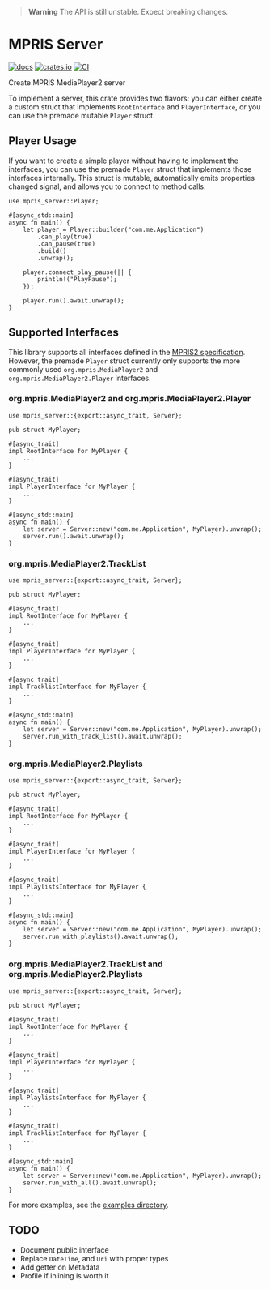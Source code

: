 > **Warning**
The API is still unstable. Expect breaking changes.

# MPRIS Server

[![docs](https://docs.rs/mpris-server/badge.svg)](https://docs.rs/mpris-server/)
[![crates.io](https://img.shields.io/crates/v/mpris-server)](https://crates.io/crates/mpris-server)
[![CI](https://github.com/SeaDve/mpris-server/actions/workflows/ci.yml/badge.svg)](https://github.com/SeaDve/mpris-server/actions/workflows/ci.yml)

Create MPRIS MediaPlayer2 server

To implement a server, this crate provides two flavors: you can either create a custom struct that implements `RootInterface` and `PlayerInterface`, or you can use the premade mutable `Player` struct.

## Player Usage

If you want to create a simple player without having to implement the interfaces, you can use the premade `Player` struct that implements those interfaces internally. This struct is mutable, automatically emits properties changed signal, and allows you to connect to method calls.

```rust,ignore
use mpris_server::Player;

#[async_std::main]
async fn main() {
    let player = Player::builder("com.me.Application")
        .can_play(true)
        .can_pause(true)
        .build()
        .unwrap();

    player.connect_play_pause(|| {
        println!("PlayPause");
    });

    player.run().await.unwrap();
}
```

## Supported Interfaces

This library supports all interfaces defined in the [MPRIS2 specification](https://specifications.freedesktop.org/mpris-spec/2.2/index.html). However, the premade `Player` struct currently only supports the more commonly used `org.mpris.MediaPlayer2` and `org.mpris.MediaPlayer2.Player` interfaces.

### org.mpris.MediaPlayer2 and org.mpris.MediaPlayer2.Player

```rust,ignore
use mpris_server::{export::async_trait, Server};

pub struct MyPlayer;

#[async_trait]
impl RootInterface for MyPlayer {
    ...
}

#[async_trait]
impl PlayerInterface for MyPlayer {
    ...
}

#[async_std::main]
async fn main() {
    let server = Server::new("com.me.Application", MyPlayer).unwrap();
    server.run().await.unwrap();
}
```

### org.mpris.MediaPlayer2.TrackList

```rust,ignore
use mpris_server::{export::async_trait, Server};

pub struct MyPlayer;

#[async_trait]
impl RootInterface for MyPlayer {
    ...
}

#[async_trait]
impl PlayerInterface for MyPlayer {
    ...
}

#[async_trait]
impl TracklistInterface for MyPlayer {
    ...
}

#[async_std::main]
async fn main() {
    let server = Server::new("com.me.Application", MyPlayer).unwrap();
    server.run_with_track_list().await.unwrap();
}
```

### org.mpris.MediaPlayer2.Playlists

```rust,ignore
use mpris_server::{export::async_trait, Server};

pub struct MyPlayer;

#[async_trait]
impl RootInterface for MyPlayer {
    ...
}

#[async_trait]
impl PlayerInterface for MyPlayer {
    ...
}

#[async_trait]
impl PlaylistsInterface for MyPlayer {
    ...
}

#[async_std::main]
async fn main() {
    let server = Server::new("com.me.Application", MyPlayer).unwrap();
    server.run_with_playlists().await.unwrap();
}
```


### org.mpris.MediaPlayer2.TrackList and org.mpris.MediaPlayer2.Playlists

```rust,ignore
use mpris_server::{export::async_trait, Server};

pub struct MyPlayer;

#[async_trait]
impl RootInterface for MyPlayer {
    ...
}

#[async_trait]
impl PlayerInterface for MyPlayer {
    ...
}

#[async_trait]
impl PlaylistsInterface for MyPlayer {
    ...
}

#[async_trait]
impl TracklistInterface for MyPlayer {
    ...
}

#[async_std::main]
async fn main() {
    let server = Server::new("com.me.Application", MyPlayer).unwrap();
    server.run_with_all().await.unwrap();
}
```

For more examples, see the [examples directory](https://github.com/SeaDve/mpris-server/tree/main/examples).

## TODO

* Document public interface
* Replace `DateTime`, and `Uri` with proper types
* Add getter on Metadata
* Profile if inlining is worth it
